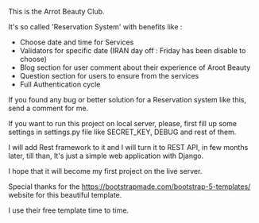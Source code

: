 This is the Arrot Beauty Club.

It's so called 'Reservation System' with benefits like :

- Choose date and time for Services 
- Validators for specific date (IRAN day off : Friday has been disable to choose)
- Blog section for user comment about their experience of Aroot Beauty
- Question section for users to ensure from the services
- Full Authentication cycle

If you found any bug or better solution for a 
Reservation system like this, send a comment for me.

If you want to run this project on local server, please, first fill up some settings in settings.py file like SECRET_KEY, DEBUG and rest of them.

I will add Rest framework to it and I will
turn it to REST API, in few months later, till than,
It's just a simple web application with Django.

I hope that it will become my first project on the live server.


Special thanks for the https://bootstrapmade.com/bootstrap-5-templates/
website for this beautiful template. 

I use their free template time to time.